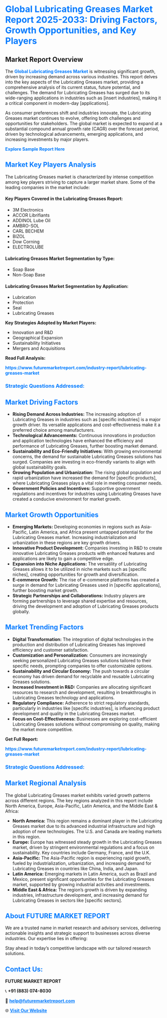 <h1 style="color: #007BFF;">Global Lubricating Greases Market Report 2025-2033: Driving Factors, Growth Opportunities, and Key Players</h1>

<section id="overview">
<h2>Market Report Overview</h2>
<p>The <a href="https://www.futuremarketreport.com/industry-report/lubricating-greases-market" style="color: #007BFF; text-decoration: none;"><strong>Global Lubricating Greases Market</strong></a> is witnessing significant growth, driven by increasing demand across various industries. This report delves into the key aspects of the Lubricating Greases market, providing a comprehensive analysis of its current status, future potential, and challenges. The demand for Lubricating Greases has surged due to its wide-ranging applications in industries such as [insert industries], making it a critical component in modern-day [applications].</p>
<p>As consumer preferences shift and industries innovate, the Lubricating Greases market continues to evolve, offering both challenges and opportunities for stakeholders. The global market is expected to expand at a substantial compound annual growth rate (CAGR) over the forecast period, driven by technological advancements, emerging applications, and increasing investments by major players.</p>
</section>

<section id="overview">
<p><a href="https://www.futuremarketreport.com/request-sample/reportId=110777" style="color: #007BFF; text-decoration: none;"><strong>Explore Sample Report Here</strong></a></p>
</section>

<section id="key-players">
<h2 style="color: #007BFF;">Market Key Players Analysis</h2>
<p>The Lubricating Greases market is characterized by intense competition among key players striving to capture a larger market share. Some of the leading companies in the market include:</p>
<h4>Key Players Covered in the Lubricating Greases Report:</h4>
<ul><li>3M Electronics</li><li>ACCOR Librifiants</li><li>ADDINOL Lube Oil</li><li>AMBRO-SOL</li><li>CARL BECHEM</li><li>BIZOL</li><li>Dow Corning</li><li>ELECTROLUBE</li></ul>
<h4>Lubricating Greases Market Segmentation by Type:</h4>
<ul><li>Soap Base</li><li>Non-Soap Base</li></ul>

<h4>Lubricating Greases Market Segmentation by Application:</h4>
<ul><li>Lubrication</li><li>Protection</li><li>Seal</li><li>Lubricating Greases</li></ul>
<p><strong>Key Strategies Adopted by Market Players:</strong></p>
<ul>
<li>Innovation and R&D</li>
<li>Geographical Expansion</li>
<li>Sustainability Initiatives</li>
<li>Mergers and Acquisitions</li>
</ul>
</section>

<section>
<p><strong>Read Full Analysis: </strong></p><a href="https://www.futuremarketreport.com/industry-report/lubricating-greases-market" style="color: #007BFF; text-decoration: none;"><strong>https://www.futuremarketreport.com/industry-report/lubricating-greases-market</strong></a>
<h3 style="color: #007BFF;">Strategic Questions Addressed:</h3>
</section>

<section id="driving-factors">
<h2 style="color: #007BFF;">Market Driving Factors</h2>
<ul>
<li><strong>Rising Demand Across Industries:</strong> The increasing adoption of Lubricating Greases in industries such as [specific industries] is a major growth driver. Its versatile applications and cost-effectiveness make it a preferred choice among manufacturers.</li>
<li><strong>Technological Advancements:</strong> Continuous innovations in production and application technologies have enhanced the efficiency and performance of Lubricating Greases, further boosting market demand.</li>
<li><strong>Sustainability and Eco-Friendly Initiatives:</strong> With growing environmental concerns, the demand for sustainable Lubricating Greases solutions has surged. Companies are investing in eco-friendly variants to align with global sustainability goals.</li>
<li><strong>Growing Population and Urbanization:</strong> The rising global population and rapid urbanization have increased the demand for [specific products], where Lubricating Greases plays a vital role in meeting consumer needs.</li>
<li><strong>Government Policies and Incentives:</strong> Supportive government regulations and incentives for industries using Lubricating Greases have created a conducive environment for market growth.</li>
</ul>
</section>

<section id="growth-opportunities">
<h2 style="color: #007BFF;">Market Growth Opportunities</h2>
<ul>
<li><strong>Emerging Markets:</strong> Developing economies in regions such as Asia-Pacific, Latin America, and Africa present untapped potential for the Lubricating Greases market. Increasing industrialization and urbanization in these regions are key growth drivers.</li>
<li><strong>Innovative Product Development:</strong> Companies investing in R&D to create innovative Lubricating Greases products with enhanced features and applications are likely to gain a competitive edge.</li>
<li><strong>Expansion into Niche Applications:</strong> The versatility of Lubricating Greases allows it to be utilized in niche markets such as [specific niches], creating opportunities for growth and diversification.</li>
<li><strong>E-commerce Growth:</strong> The rise of e-commerce platforms has created a surge in demand for Lubricating Greases used in [specific applications], further boosting market growth.</li>
<li><strong>Strategic Partnerships and Collaborations:</strong> Industry players are forming partnerships to leverage shared expertise and resources, driving the development and adoption of Lubricating Greases products globally.</li>
</ul>
</section>

<section id="trending-factors">
<h2 style="color: #007BFF;">Market Trending Factors</h2>
<ul>
<li><strong>Digital Transformation:</strong> The integration of digital technologies in the production and distribution of Lubricating Greases has improved efficiency and customer satisfaction.</li>
<li><strong>Customization and Personalization:</strong> Consumers are increasingly seeking personalized Lubricating Greases solutions tailored to their specific needs, prompting companies to offer customizable options.</li>
<li><strong>Sustainability and Circular Economy:</strong> The push towards a circular economy has driven demand for recyclable and reusable Lubricating Greases solutions.</li>
<li><strong>Increased Investment in R&D:</strong> Companies are allocating significant resources to research and development, resulting in breakthroughs in Lubricating Greases technology and applications.</li>
<li><strong>Regulatory Compliance:</strong> Adherence to strict regulatory standards, particularly in industries like [specific industries], is influencing product development and quality in the Lubricating Greases market.</li>
<li><strong>Focus on Cost-Effectiveness:</strong> Businesses are exploring cost-efficient Lubricating Greases solutions without compromising on quality, making the market more competitive.</li>
</ul>
</section>

<section>
<p><strong>Get Full Report: </strong></p><a href="https://www.futuremarketreport.com/industry-report/lubricating-greases-market" style="color: #007BFF; text-decoration: none;"><strong>https://www.futuremarketreport.com/industry-report/lubricating-greases-market</strong></a>
<h3 style="color: #007BFF;">Strategic Questions Addressed:</h3>
</section>


<section id="regional-analysis">
<h2 style="color: #007BFF;">Market Regional Analysis</h2>
<p>The global Lubricating Greases market exhibits varied growth patterns across different regions. The key regions analyzed in this report include North America, Europe, Asia-Pacific, Latin America, and the Middle East & Africa:</p>
<ul>
<li><strong>North America:</strong> This region remains a dominant player in the Lubricating Greases market due to its advanced industrial infrastructure and high adoption of new technologies. The U.S. and Canada are leading markets in this region.</li>
<li><strong>Europe:</strong> Europe has witnessed steady growth in the Lubricating Greases market, driven by stringent environmental regulations and a focus on sustainability. Key countries include Germany, France, and the U.K.</li>
<li><strong>Asia-Pacific:</strong> The Asia-Pacific region is experiencing rapid growth, fueled by industrialization, urbanization, and increasing demand for Lubricating Greases in countries like China, India, and Japan.</li>
<li><strong>Latin America:</strong> Emerging markets in Latin America, such as Brazil and Mexico, present significant opportunities for the Lubricating Greases market, supported by growing industrial activities and investments.</li>
<li><strong>Middle East & Africa:</strong> The region’s growth is driven by expanding industries, infrastructure development, and increasing demand for Lubricating Greases in sectors like [specific sectors].</li>
</ul>
</section>

<footer>
<h2 style="color: #007BFF;">About FUTURE MARKET REPORT</h2>
<p>We are a trusted name in market research and advisory services, delivering actionable insights and strategic support to businesses across diverse industries. Our expertise lies in offering:</p>

<p>Stay ahead in today’s competitive landscape with our tailored research solutions.</p>

<h2 style="color: #007BFF;">Contact Us:</h2>
<p><strong>FUTURE MARKET REPORT</strong></p>
<p>📞 <strong>+91 (883) 074-8030</strong></p>
<p>📧 <strong><a href="mailto:help@futuremarketreport.com" style="color: #007BFF;">help@futuremarketreport.com</a></strong></p>
<p>🌐 <strong><a href="https://www.futuremarketreport.com/" style="color: #007BFF;">Visit Our Website</a></strong></p>
</footer>